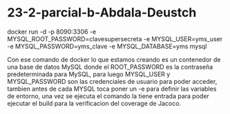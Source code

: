 # 23-2-parcial-b-Abdala-Deustch

docker run -d -p 8090:3306 -e MYSQL_ROOT_PASSWORD=clavesupersecreta -e MYSQL_USER=yms_user -e MYSQL_PASSWORD=yms_clave -e MYSQL_DATABASE=yms mysql

Con ese comando de docker lo que estamos creando es un contenedor de una base de datos MySQL donde el ROOT_PASSWORD es la contraseña predeterminada para MySQL, para luego MYSQL_USER y MYSQL_PASSWORD son las credenciales de usuario para poder acceder, tambien antes de cada MYSQL toca poner un -e para definir las variables de entorno, una vez se ejecuta el comando la tiene entrada para poder ejecutar el build para la verificacion del coverage de Jacoco.
